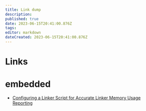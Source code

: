 ```yaml
---
title: Link dump
description: 
published: true
date: 2023-06-15T20:41:00.876Z
tags: 
editor: markdown
dateCreated: 2023-06-15T20:41:00.876Z
---
```


# Links


# embedded

* [Configuring a Linker Script for Accurate Linker Memory Usage Reporting](https://embeddedartistry.com/blog/2023/03/01/configuring-a-linker-script-for-accurate-linker-memory-usage-reporting/)